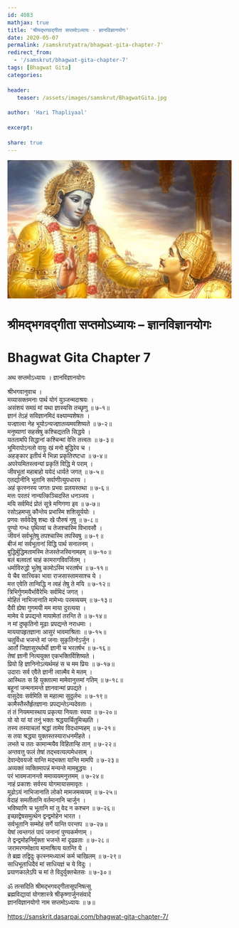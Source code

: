 ```yaml
---    
id: 4083    
mathjax: true    
title: 'श्रीमद्भगवद्गीता सप्तमोऽध्यायः - ज्ञानविज्ञानयोगः'    
date: 2020-05-07    
permalink: /samskrutyatra/bhagwat-gita-chapter-7'
redirect_from: 
  - '/samskrut/bhagwat-gita-chapter-7'
tags: [Bhagwat Gita]    
categories:    
    
header:    
   teaser: /assets/images/samskrut/BhagwatGita.jpg    
    
author: 'Hari Thapliyaal'    
    
excerpt:    
    
share: true    
---    
```

    
![](/assets/images/samskrut/BhagwatGita.jpg)    
    
# श्रीमद्भगवद्गीता सप्तमोऽध्यायः – ज्ञानविज्ञानयोगः    
# Bhagwat Gita Chapter 7    
    
अथ सप्तमोऽध्यायः ।    ज्ञानविज्ञानयोगः    
    
श्रीभगवानुवाच ।    
मय्यासक्तमनाः पार्थ योगं युञ्जन्मदाश्रयः ।    
असंशयं समग्रं मां यथा ज्ञास्यसि तच्छृणु ॥ ७-१॥    
ज्ञानं तेऽहं सविज्ञानमिदं वक्ष्याम्यशेषतः ।    
यज्ज्ञात्वा नेह भूयोऽन्यज्ज्ञातव्यमवशिष्यते ॥ ७-२॥    
मनुष्याणां सहस्रेषु कश्चिद्यतति सिद्धये ।    
यततामपि सिद्धानां कश्चिन्मां वेत्ति तत्त्वतः ॥ ७-३॥    
भूमिरापोऽनलो वायुः खं मनो बुद्धिरेव च ।    
अहङ्कार इतीयं मे भिन्ना प्रकृतिरष्टधा ॥ ७-४॥    
अपरेयमितस्त्वन्यां प्रकृतिं विद्धि मे पराम् ।    
जीवभूतां महाबाहो ययेदं धार्यते जगत् ॥ ७-५॥    
एतद्योनीनि भूतानि सर्वाणीत्युपधारय ।    
अहं कृत्स्नस्य जगतः प्रभवः प्रलयस्तथा ॥ ७-६॥    
मत्तः परतरं नान्यत्किञ्चिदस्ति धनञ्जय ।    
मयि सर्वमिदं प्रोतं सूत्रे मणिगणा इव ॥ ७-७॥    
रसोऽहमप्सु कौन्तेय प्रभास्मि शशिसूर्ययोः ।    
प्रणवः सर्ववेदेषु शब्दः खे पौरुषं नृषु ॥ ७-८॥    
पुण्यो गन्धः पृथिव्यां च तेजश्चास्मि विभावसौ ।    
जीवनं सर्वभूतेषु तपश्चास्मि तपस्विषु ॥ ७-९॥    
बीजं मां सर्वभूतानां विद्धि पार्थ सनातनम् ।    
बुद्धिर्बुद्धिमतामस्मि तेजस्तेजस्विनामहम् ॥ ७-१०॥    
बलं बलवतां चाहं कामरागविवर्जितम् ।    
धर्माविरुद्धो भूतेषु कामोऽस्मि भरतर्षभ ॥ ७-११॥    
ये चैव सात्त्विका भावा राजसास्तामसाश्च ये ।    
मत्त एवेति तान्विद्धि न त्वहं तेषु ते मयि ॥ ७-१२॥    
त्रिभिर्गुणमयैर्भावैरेभिः सर्वमिदं जगत् ।    
मोहितं नाभिजानाति मामेभ्यः परमव्ययम् ॥ ७-१३॥    
दैवी ह्येषा गुणमयी मम माया दुरत्यया ।    
मामेव ये प्रपद्यन्ते मायामेतां तरन्ति ते ॥ ७-१४॥    
न मां दुष्कृतिनो मूढाः प्रपद्यन्ते नराधमाः ।    
माययापहृतज्ञाना आसुरं भावमाश्रिताः ॥ ७-१५॥    
चतुर्विधा भजन्ते मां जनाः सुकृतिनोऽर्जुन ।    
आर्तो जिज्ञासुरर्थार्थी ज्ञानी च भरतर्षभ ॥ ७-१६॥    
तेषां ज्ञानी नित्ययुक्त एकभक्तिर्विशिष्यते ।    
प्रियो हि ज्ञानिनोऽत्यर्थमहं स च मम प्रियः ॥ ७-१७॥    
उदाराः सर्व एवैते ज्ञानी त्वात्मैव मे मतम् ।    
आस्थितः स हि युक्तात्मा मामेवानुत्तमां गतिम् ॥ ७-१८॥    
बहूनां जन्मनामन्ते ज्ञानवान्मां प्रपद्यते ।    
वासुदेवः सर्वमिति स महात्मा सुदुर्लभः ॥ ७-१९॥    
कामैस्तैस्तैर्हृतज्ञानाः प्रपद्यन्तेऽन्यदेवताः ।    
तं तं नियममास्थाय प्रकृत्या नियताः स्वया ॥ ७-२०॥    
यो यो यां यां तनुं भक्तः श्रद्धयार्चितुमिच्छति ।    
तस्य तस्याचलां श्रद्धां तामेव विदधाम्यहम् ॥ ७-२१॥    
स तया श्रद्धया युक्तस्तस्याराधनमीहते ।    
लभते च ततः कामान्मयैव विहितान्हि तान् ॥ ७-२२॥    
अन्तवत्तु फलं तेषां तद्भवत्यल्पमेधसाम् ।    
देवान्देवयजो यान्ति मद्भक्ता यान्ति मामपि ॥ ७-२३॥    
अव्यक्तं व्यक्तिमापन्नं मन्यन्ते मामबुद्धयः ।    
परं भावमजानन्तो ममाव्ययमनुत्तमम् ॥ ७-२४॥    
नाहं प्रकाशः सर्वस्य योगमायासमावृतः ।    
मूढोऽयं नाभिजानाति लोको मामजमव्ययम् ॥ ७-२५॥    
वेदाहं समतीतानि वर्तमानानि चार्जुन ।    
भविष्याणि च भूतानि मां तु वेद न कश्चन ॥ ७-२६॥    
इच्छाद्वेषसमुत्थेन द्वन्द्वमोहेन भारत ।    
सर्वभूतानि सम्मोहं सर्गे यान्ति परन्तप ॥ ७-२७॥    
येषां त्वन्तगतं पापं जनानां पुण्यकर्मणाम् ।    
ते द्वन्द्वमोहनिर्मुक्ता भजन्ते मां दृढव्रताः ॥ ७-२८॥    
जरामरणमोक्षाय मामाश्रित्य यतन्ति ये ।    
ते ब्रह्म तद्विदुः कृत्स्नमध्यात्मं कर्म चाखिलम् ॥ ७-२९॥    
साधिभूताधिदैवं मां साधियज्ञं च ये विदुः ।    
प्रयाणकालेऽपि च मां ते विदुर्युक्तचेतसः ॥ ७-३०॥    
    
ॐ तत्सदिति श्रीमद्भगवद्गीतासूपनिषत्सु    
ब्रह्मविद्यायां योगशास्त्रे श्रीकृष्णार्जुनसंवादे    
ज्ञानविज्ञानयोगो नाम सप्तमोऽध्यायः ॥ ७॥    
    
https://sanskrit.dasarpai.com/bhagwat-gita-chapter-7/
